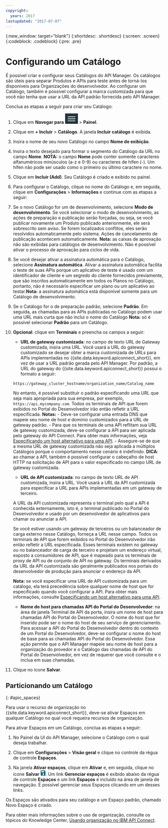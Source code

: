 ```yaml
---
copyright:
  years: 2017
lastupdated: "2017-07-07"
---
```


{:new_window: target="blank"}
{:shortdesc: .shortdesc}
{:screen: .screen}
{:codeblock: .codeblock}
{:pre: .pre}

# Configurando um Catálogo

É possível criar e configurar seus Catálogos do API Manager. Os catálogos são úteis para
separar Produtos e APIs para teste antes de torná-los disponíveis para Organizações do desenvolvedor.
Ao configurar um Catálogo, também é possível configurar a marca customizada para que você
não tenha que usar a URL da API padrão fornecida pelo API Manager.

Conclua as etapas a seguir para criar seu Catálogo:

1. Clique em **Navegar para** <img alt="Ícone Navegar para" src="images/navigate_to_icon.png"> > **Painel**.

2. Clique em **+ Incluir** > **Catálogo**.
A janela **Incluir catálogo** é exibida.

3.  Insira o nome de seu novo Catálogo no campo **Nome de exibição**.

4. Insira o texto desejado para formar o segmento do Catálogo da URL no campo
**Nome**.
**NOTA:** o campo **Nome** pode conter somente caracteres alfanuméricos minúsculos (a-z
e 0-9) ou caracteres de hífen (-). Um hífen
não pode ser usado como o primeiro ou último caractere no nome.

5. Clique em **Incluir (Add)**. Seu Catálogo é criado e exibido no painel.

6. Para configurar o Catálogo, clique no nome do Catálogo e, em seguida, clique em **Configurações** > **Informações** e continue com as etapas a seguir:
  1. Se o novo Catálogo for um de desenvolvimento, selecione **Modo de desenvolvimento**.
Se você selecionar o modo de desenvolvimento, as ações de preparação e publicação serão forçadas, ou seja,
se você publicar novamente um Produto publicado anteriormente, ele será sobrescrito sem aviso. Se forem localizados
conflitos, eles serão resolvidos automaticamente pelo sistema. Ações de cancelamento de publicação acontecem automaticamente.
**Nota:** as caixas de aprovação não são exibidas para catálogos de desenvolvimento. Não é possível ativar o processo de
aprovação para ciclos de vida.
  2. Se você desejar ativar a assinatura automática para o Catálogo, selecione
**Assinatura automática**.
Ativar a assinatura automática facilita o teste de suas APIs porque um aplicativo de teste é usado com um identificador de cliente e um segredo do cliente fornecidos previamente, que são inscritos automaticamente em todos os Planos no Catálogo, portanto, não é necessário especificar um plano ou um aplicativo ao testar.**Nota:** a assinatura automática está disponível somente para um Catálogo de desenvolvimento.
  3. Se o Catálogo for o de preparação padrão, selecione **Padrão**. Em seguida, as chamadas para as APIs publicadas no Catálogo podem usar uma URL mais curta que não inclui o nome do Catálogo **Nota:** só é possível selecionar **Padrão** para um Catálogo.
  4. **Opcional**: clique em **Terminais** e preencha os campos a seguir:
        - **URL de gateway customizada**: no campo de texto	URL de Gateway customizada, insira uma URL. Você usará a URL do gateway customizado se desejar
obter a marca customizada de URLs para APIs implementadas no {{site.data.keyword.apiconnect_short}}, em vez de usar a URL padrão
gerada pelo API Manager.
        Por padrão, a URL do gateway do {{site.data.keyword.apiconnect_short}}
possui o formato a
seguir:
        ```
        https://gateway_cluster_hostname/organization_name/Catalog_name
        ```
        No entanto,
é possível substituir o padrão especificando uma URL que seja mais apropriada para sua empresa, por
exemplo, `https://api.mycompany.com`. Todos os terminais de API que forem exibidos no
Portal do Desenvolvedor irão então refletir a URL especificada.
        **Notas:**
		    - Deve-se configurar uma entrada DNS que mapeie seu nome de host e domínio customizados para a URL de gateway
padrão.
		    - Para que os terminais de uma API reflitam sua URL de gateway customizada, deve-se configurar a API para ser
aplicada pelo gateway do API Connect. Para obter mais informações, veja [Especificando um host alternativo para uma API](http://www.ibm.com/support/knowledgecenter/en/SSFS6T/com.ibm.apic.toolkit.doc/task_apionprem_creating_apis.html#task_tq2_11r_xt__enforce_step).
		    - Assegure-se de que a mesma URL de gateway customizada não seja aplicada a múltiplos
Catálogos porque o comportamento nesse cenário é indefinido.
	        **DICA**: ao chamar a API, também é possível configurar o cabeçalho de host HTTP na solicitação de API para o valor especificado no campo URL de gateway customizada.

	    - **URL de API customizada**: no campo de texto	URL de API customizada, insira a URL. Você usará a URL da API customizada para especificar a URL
para APIs implementadas em um gateway de terceiro.

	    A URL da API customizada representa o terminal pelo qual a API é conhecida externamente, isto é, o
terminal publicado no Portal do Desenvolvedor e usado por um desenvolvedor de aplicativos para chamar ou
anunciar a API.

	    Se você estiver usando um gateway de terceiros ou um balanceador de carga externo
nesse Catálogo, forneça a URL nesse campo. Todos os terminais de API que forem exibidos no Portal do Desenvolvedor irão então refletir a
URL especificada. Esses terminais existem no gateway ou no balanceador de carga de terceiro e projetam um
endereço virtual, exposto a consumidores de API, que é mapeado para os terminais de proxy de API ou de conjunto de API
no gateway. Os terminais derivados da URL da API customizada são geralmente publicados nos
portais do desenvolvedor de produção para anunciar o endereço da API.

	    **Nota:** se você especificar uma URL de API customizada para um catálogo, ela terá precedência sobre qualquer nome de host que for especificado quando você configurar a API. Para obter mais informações, consulte [Especificando um host alternativo para uma API](http://www.ibm.com/support/knowledgecenter/en/SSFS6T/com.ibm.apic.toolkit.doc/task_apionprem_creating_apis.html#task_tq2_11r_xt__enforce_step).

	    - **Nome do host para chamadas API do Portal do Desenvolvedor**: na área de janela	Terminal de API da porta, insira um nome de host para chamadas API do Portal do Desenvolvedor. O nome do
host que for inserido pode ser o nome do host de seu serviço de gerenciamento. Para acessar a API do
Portal do Desenvolvedor dentro do contexto de um Portal do Desenvolvedor, deve-se configurar o nome do host de base para as
chamadas API do Portal do Desenvolvedor. Essa ação permite que o API Manager
mapeie seu nome de host para a organização do provedor e o Catálogo das chamadas de API do
Portal do Desenvolvedor, em vez de requerer que você consulte e o inclua em suas chamadas.

7. Clique no ícone **Salvar**.

## Particionando um Catálogo
{: #apic_spaces}

Para usar o recurso de organização no
{{site.data.keyword.apiconnect_short}},
deve-se ativar Espaços em qualquer Catálogo no qual você requeira recursos de organização.

Para ativar Espaços em um Catálogo, conclua as etapas a seguir:
1. No Painel da UI do API Manager, selecione o Catálogo com o qual deseja trabalhar.

2. Clique em **Configurações** > **Visão geral** e clique no controle da régua de controle **Espaços**.

3. Na janela **Ativar espaços**, clique em **Ativar** e, em seguida, clique no ícone **Salvar** <img src="images/icon_save.png" alt="Ícone Salvar"/>.
Um link **Gerenciar espaços** é exibido abaixo da régua de
controle **Espaços** e um link **Espaços** é
incluído na área de janela de navegação. É possível gerenciar seus Espaços clicando em um
desses links.

Os Espaços são ativados para seu catálogo e um Espaço padrão, chamado Novo Espaço
é criado.

Para obter mais informações sobre o uso de organização, consulte os tópicos
do Knowledge Center,
[Usando
organização no IBM API Connect](http://www.ibm.com/support/knowledgecenter/SSFS6T/com.ibm.apic.apionprem.doc/capic_syndication_using.html).
